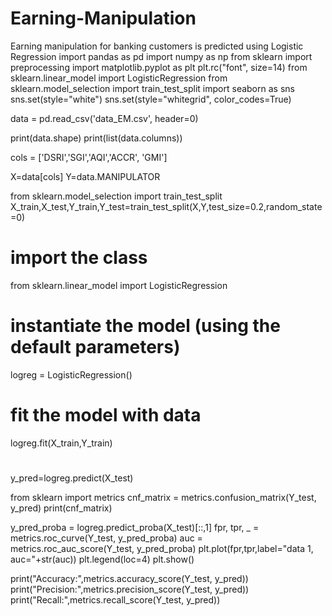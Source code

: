 # Earning-Manipulation
Earning manipulation for banking customers is predicted using Logistic Regression
import pandas as pd
import numpy as np
from sklearn import preprocessing
import matplotlib.pyplot as plt 
plt.rc("font", size=14)
from sklearn.linear_model import LogisticRegression
from sklearn.model_selection import train_test_split
import seaborn as sns
sns.set(style="white")
sns.set(style="whitegrid", color_codes=True)

data = pd.read_csv('data_EM.csv', header=0)

print(data.shape)
print(list(data.columns))

cols = ['DSRI','SGI','AQI','ACCR', 'GMI']

X=data[cols]
Y=data.MANIPULATOR

from sklearn.model_selection import train_test_split
X_train,X_test,Y_train,Y_test=train_test_split(X,Y,test_size=0.2,random_state=0)

# import the class
from sklearn.linear_model import LogisticRegression

# instantiate the model (using the default parameters)
logreg = LogisticRegression()

# fit the model with data
logreg.fit(X_train,Y_train)

#
y_pred=logreg.predict(X_test)

from sklearn import metrics
cnf_matrix = metrics.confusion_matrix(Y_test, y_pred)
print(cnf_matrix)


y_pred_proba = logreg.predict_proba(X_test)[::,1]
fpr, tpr, _ = metrics.roc_curve(Y_test,  y_pred_proba)
auc = metrics.roc_auc_score(Y_test, y_pred_proba)
plt.plot(fpr,tpr,label="data 1, auc="+str(auc))
plt.legend(loc=4)
plt.show()

print("Accuracy:",metrics.accuracy_score(Y_test, y_pred))
print("Precision:",metrics.precision_score(Y_test, y_pred))
print("Recall:",metrics.recall_score(Y_test, y_pred))
